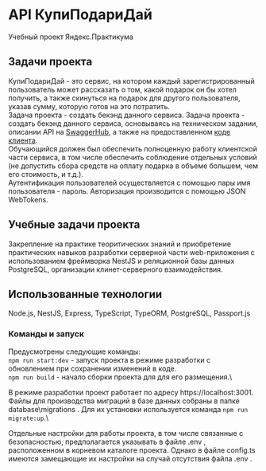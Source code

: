 # API КупиПодариДай

Учебный проект Яндекс.Практикума

## Задачи проекта

КупиПодариДай - это сервис, на котором каждый зарегистрированный пользователь может рассказать о том, какой подарок он бы хотел получить, а также скинуться на подарок для другого пользователя, указав сумму, которую готов на это потратить.\
Задача проекта - создать бекэнд данного сервиса.
Задача проекта - создать бекэнд данного сервиса, основываясь на техническом задании, описании API на [SwaggerHub](https://app.swaggerhub.com/apis/zlocate/KupiPodariDay/1.0.0#/), а также на предоставленном [коде клиента](https://github.com/yandex-praktikum/kupipodariday-frontend).\
Обучающийся должен был обеспечить полноценную работу клиентской части сервиса, в том числе обеспечить соблюдение отдельных условий (не допустить сбора средств на оплату подарка в объеме большем, чем его стоимость, и т.д.).\
Аутентификация пользователей осуществляется с помощью пары имя пользователя - пароль. Авторизация производится с помощью JSON WebTokens.

## Учебные задачи проекта

Закрепление на практике теоритических знаний и приобретение практических навыков разработки серверной части web-приложения с использованием фреймворка NestJS и реляционной базы данных PostgreSQL, организации клинет-серверного взаимодействия.

## Использованные технологии

Node.js, NestJS, Express, TypeScript, TypeORM, PostgreSQL, Passport.js

### Команды и запуск

Предусмотрены следующие команды:\
`npm run start:dev` - запуск проекта в режиме разработки с обновлением при сохранении изменений в коде.\
`npm run build` - начало сборки проекта для для его размещения.\

В режиме разработки проект работает по адресу https://localhost:3001. \
Файлы для производства миграций в базе данных собраны в папке database\migrations . Для их установки используется команда `npm run migrate:up`.\

Отдельные настройки для работы проекта, в том числе связанные с безопасностью, предполагается указывать в файле .env , расположенном в корневом каталоге проекта. Однако в файле config.ts имеются замещающие их настройки на случай отсутствия файла .env .
